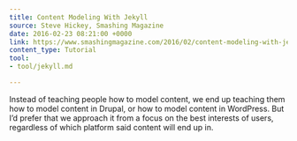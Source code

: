 ```yaml
---
title: Content Modeling With Jekyll
source: Steve Hickey, Smashing Magazine
date: 2016-02-23 08:21:00 +0000
link: https://www.smashingmagazine.com/2016/02/content-modeling-with-jekyll/
content_type: Tutorial
tool:
- tool/jekyll.md

---
```

Instead of teaching people how to model content, we end up teaching them how to model content in Drupal, or how to model content in WordPress. But I’d prefer that we approach it from a focus on the best interests of users, regardless of which platform said content will end up in.





